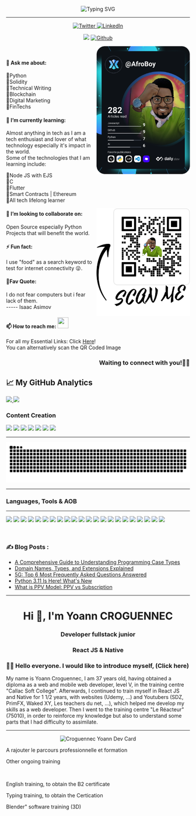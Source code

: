 <div align="center" >
  
![Typing SVG](https://readme-typing-svg.herokuapp.com?font=Fira+Code&weight=200&size=25&pause=3000&color=FFFFFF&center=true&width=500&lines=Hi+%F0%9F%91%8B%2C+Welcome+To+My+Little+World!)
<hr />
</div>

<div align="center" >
  <a href="https://twitter.com/AfroBoyUg" >
    <img
      src="https://img.shields.io/twitter/follow/AfroBoyUg?label=Twitter&logo=twitter&style=flat-square&color=1da1f2&logoColor=ffffff"
      alt="Twitter"
    />
    
  </a>
  <a href="https://www.linkedin.com/in/ronnie-linslay-atuhaire-116108bb/" >
    <img
      src="https://img.shields.io/static/v1?logo=linkedin&style=flat-square&color=0072b1&label=LinkedIn&message=%E2%98%86"
      alt="LinkedIn"
    />
  </a >

![](https://visitor-badge.laobi.icu/badge?page_id=Ronlin1.Ronlin1) 
[![Github](https://img.shields.io/github/followers/Ronlin1?label=Follow&style=social)](https://github.com/Ronlin1)
 
  <a href="https://app.daily.dev/AfroBoy" target="_blank" >
    <img
      width="256"
      align="right"
      src="https://github.com/Ronlin1/Ronlin1/blob/main/devcard.svg" width="400" alt="Ronnie Atuhaire's Dev Card"
    />
  </a>
</div>

<br />

####  💬 Ask me about:
🔸Python  <br>
🔸Solidity <br>
🔸Technical Writing <br>
🔸Blockchain <br>
🔸Digital Marketing<br>
🔸FinTechs  <br>

#### 🌱 I’m currently learning:
Almost anything in tech as I am a tech enthusiast and lover of what technology especially it's impact in the world.<br>
Some of the technologies that I am learning include:

🔸Node JS with EJS <br>
🔸C <br>
🔸Flutter <br>
🔸Smart Contracts | Ethereum <br>
🔸All tech lifelong learner <br>
<div align="left">
  <a href="https://app.daily.dev/AfroBoy" target="_blank">
    <img
      width="256"
      align="right"
      src="https://github.com/Ronlin1/Ronlin1/blob/main/connect.png" width="400" alt="Connect With Me"
    />
  </a>
</div>

#### 👯 I’m looking to collaborate on:
Open Source especially Python Projects that will benefit the world. <br>

#### ⚡ Fun fact:
I use "food" as a search keyword to test for internet connectivity 😜.

#### 📌Fav Quote:
I do not fear computers but i fear lack of them. <br>
----- Isaac Asimov

#### 📫 How to reach me: <img src="https://raw.githubusercontent.com/MartinHeinz/MartinHeinz/master/wave.gif" width="30px" height="30px" >
For all my Essential Links: Click [Here](https://linktr.ee/Atuhaire)!<br>
You can alternatively scan the QR Coded Image <br>

<h3 align="right">
Waiting to connect with you!🙇‍♂️
</h3>

## &#x1f4c8; My GitHub Analytics

<!--
[![Top Langs](https://github-readme-stats.vercel.app/api/top-langs/?username=Ronlin1&show_icons=true&hide=html,css&theme=radical)](https://github.com/anuraghazra/github-readme-stats)
[![Ronnie's GitHub stats](https://github-readme-stats.vercel.app/api?username=Ronlin1&show_icons=true&theme=merko&align='right')](https://github.com/anuraghazra/github-readme-stats)
-->

<p align="">
<a href="https://github.com/Ronlin1">
<img height="180em" src="https://github-readme-stats-eight-theta.vercel.app/api?username=Ronlin1&show_icons=true&theme=radical&include_all_commits=true&count_private=true"/>
<img height="180em" src="https://github-readme-stats-eight-theta.vercel.app/api/top-langs/?username=Ronlin1&layout=compact&langs_count=8&theme=merko"/>
</a>
</p>


###  Content Creation
<a href="https://blog.octachart.com"><img src="https://img.shields.io/badge/Blog-2962FF?style=for-the-badge&logo=hashnode&logoColor=white"></a>
<a href="https://www.youtube.com/channel/UC8gsxBsDvO5xN5ZCHRrUIxw/videos"><img src="https://img.shields.io/badge/youtube-543211?style=for-the-badge&logo=youtube&logoColor=red"></a>
<a href="https://twitter.com/intent/follow?screen_name=AfroBoyUg"><img src="https://img.shields.io/badge/Twitter-2962FF?style=for-the-badge&logo=twitter&logoColor=white"></a>
<a href="https://discord.gg/dQgJgZRV"><img src="https://img.shields.io/badge/discord-543211?style=for-the-badge&logo=discord&logoColor=green"></a>
<a href="https://octachart.com/"><img src="https://img.shields.io/badge/Visit Octachart-2962FF?style=for-the-badge&logo=website&logoColor=blue"></a>
<a href="https://twitter.com/UGTechGeeks"><img src="https://img.shields.io/badge/UG Tech Geeks Bot-543211?style=for-the-badge&logo=twitter&logoColor=black"></a>
<a href="https://bit.ly/3dupL7H"><img src="https://img.shields.io/badge/NFTs-2962FF?style=for-the-badge&logo=opensea&logoColor=white"></a>
<hr >

![Snake animation](https://raw.githubusercontent.com/Platane/snk/output/github-contribution-grid-snake-dark.svg)
<hr >

### Languages, Tools & AOB
<hr />
<p align="left"> 
  
  <img src="https://img.shields.io/badge/Python-234344?style=for-the-badge&logo=tailwind-css&logoColor=red">
  <img src="https://img.shields.io/badge/kotlin-403837?style=for-the-badge&logo=npm&logoColor=white">
  <img src="https://img.shields.io/badge/HTML5-E34F26?style=for-the-badge&logo=html5&logoColor=white">
  <img src="https://img.shields.io/badge/CSS3-1572B6?style=for-the-badge&logo=css3&logoColor=white">
  <img src="https://img.shields.io/badge/JavaScript-F7DF1E?style=for-the-badge&logo=javascript&logoColor=black">
  <img src="https://img.shields.io/badge/Markdown-000000?style=for-the-badge&logo=markdown&logoColor=white">
  <img src="https://img.shields.io/badge/Netlify-29C7B7?style=for-the-badge&logo=netlify&logoColor=white">
  <img src="https://img.shields.io/badge/Vercel-000000?style=for-the-badge&logo=vercel&logoColor=yellow">
  <img src="https://img.shields.io/badge/Git-FF58912?style=for-the-badge&logo=git&logoColor=white">
  <img src="https://img.shields.io/badge/npm-CB3837?style=for-the-badge&logo=npm&logoColor=white">
  <img src="https://img.shields.io/badge/scrum-C78765?style=for-the-badge&logo=scrum&logoColor=orange">
  <img src="https://img.shields.io/badge/solidity-BB3837?style=for-the-badge&logo=solidity&logoColor=black">
  <img src="https://img.shields.io/badge/Aws-F7DF1E?style=for-the-badge&logo=aws&logoColor=white">
  <img src="https://img.shields.io/badge/ethereum-2334AC?style=for-the-badge&logo=ethereum&logoColor=yellow">
  <img src="https://img.shields.io/badge/docker-CB3837?style=for-the-badge&logo=docker&logoColor=green">
  <img src="https://img.shields.io/badge/google-E34F26?style=for-the-badge&logo=google&logoColor=blue">
  <img src="https://img.shields.io/badge/heroku-AA4533?style=for-the-badge&logo=heroku&logoColor=yellow">
  <img src="https://img.shields.io/badge/flutter-A6C7B7?style=for-the-badge&logo=flutter&logoColor=red">
  <img src="https://img.shields.io/badge/vscode-11C7B7?style=for-the-badge&logo=vscode&logoColor=blue">
  <img src="https://img.shields.io/badge/pycharm-344121?style=for-the-badge&logo=pycharm&logoColor=green">
  <img src="https://img.shields.io/badge/openshot-A324C7?style=for-the-badge&logo=openshot&logoColor=white">
  <img src="https://img.shields.io/badge/Blockchain-7023AC?style=for-the-badge&logo=binance&logoColor=purple">

</p>
<br>

### :writing_hand: Blog Posts :
<!-- BLOG-POST-LIST:START -->
- [A Comprehensive Guide to Understanding Programming Case Types](https://blog.octachart.com/a-comprehensive-guide-to-understanding-programming-case-types)
- [Domain Names, Types, and Extensions Explained](https://blog.octachart.com/domain-names-types-and-extensions-explained)
- [5G: Top 6 Most Frequently Asked Questions Answered](https://blog.octachart.com/5g-top-6-most-frequently-asked-questions-answered)
- [Python 3.11 Is Here! What&#39;s New](https://blog.octachart.com/python-311-is-here-whats-new)
- [What is PPV Model: PPV vs Subscription](https://blog.octachart.com/what-is-ppv-model-ppv-vs-subscription)
<!-- BLOG-POST-LIST:END -->

<hr>

<!--
**Ronlin1/Ronlin1** is a ✨ _special_ ✨ repository because its `README.md` (this file) appears on your GitHub profile.

![Views](https://komarev.com/ghpvc/?username=Ronlin1) 
Here are some ideas to get you started:

- 🔭 I’m currently working on ...

- 🌱 I’m currently learning ...
- 👯 I’m looking to collaborate on ...
- 🤔 I’m looking for help with ...
- 💬 Ask me about ...
- 📫 How to reach me: ...
- 😄 Pronouns: ...
- ⚡ Fun fact: ...

ADD THIS LATER
<a href="https://twitter.com/FrancescoCiull4"><img src="https://cdn.worldvectorlogo.com/logos/twitter-6.svg" title="Twitter" alt="Twitter Account" width="40"/></a> 
&ensp;<a href="https://www.twitch.tv/francesco_ciulla"><img src="https://cdn.worldvectorlogo.com/logos/twitch-logo-2019.svg" title="Twitch" alt="Twitch Account" width="60"/></a> 
&ensp;<a href="https://www.youtube.com/c/FrancescoCiulla"><img src="https://cdn.worldvectorlogo.com/logos/youtube-icon.svg" title="YouTube" alt="YouTube Account" width="40"/></a>
&ensp;<a href="https://discord.com/invite/cRjhjFRRre"><img src="https://cdn.worldvectorlogo.com/logos/discord-6.svg" title="Discord" alt="Discord Community" width="40"/></a> 
&ensp;<a href="https://www.linkedin.com/in/francesco-ciulla-roma/"><img src="https://cdn.worldvectorlogo.com/logos/linkedin-icon-2.svg" title="Linkedin" alt="Linkedin Account" width="30"/></a> 
&ensp;<a href="https://www.instagram.com/francescociullaroma"><img src="https://cdn.worldvectorlogo.com/logos/instagram-5.svg" title="Instagram" alt="Instagram Account" width="30"/></a> 
&ensp;<a href="https://www.showwcase.com/francesco"><img src="https://github.com/FrancescoXX/FrancescoXX/blob/main/d1a35e06-ec86-4a7c-b0f0-b12684ce53c6.png" title="Showwcase" alt="Showwcase Account" width="30"/></a> 
&ensp;<a href="https://dev.to/francescoxx"><img src="https://github.com/FrancescoXX/FrancescoXX/blob/main/dev-black.png" title="DEV" alt="DEVto Blog" width="30"/></a>
&ensp;<a href="https://blog.francescociulla.com/"><img src="https://github.com/FrancescoXX/FrancescoXX/blob/main/CDyAuTy75.png" title="Hashnode" alt="Hashnode blog" width="30"/></a>
&ensp;<a href="https://github.com/FrancescoXX"><img src="https://github.com/FrancescoXX/FrancescoXX/blob/main/untitled-2_5.png" title="GitHub" alt="GitHub" width="30"/></a>
&ensp;<a href="https://app.daily.dev/Francesco"><img src="https://github.com/FrancescoXX/FrancescoXX/blob/main/App%20Icon%20-%20Black.png" title="daily.dev" alt="daily.devGitHub" width="30"/></a>
<br>


-->





<h1 align="center">Hi 👋, I'm Yoann CROGUENNEC</h1>
<h3 align="center">Developer fullstack junior</h3>
<h3 align="center">React JS & Native</h3>

 <summary><h3>👨‍💻 Hello everyone. I would like to introduce myself, (Click here)</h3></summary>
   
My name is Yoann Croguennec, I am 37 years old, having obtained a diploma as a web and mobile web developer, level V, in the training centre "Callac Soft College". Afterwards, I continued to train myself in React JS and Native for 1 1/2 years, with websites (Udemy, ...) and Youtubers (SDZ, PrimFX, Waked XY, Les teachers du net, ...), which helped me develop my skills as a web developer. Then I went to the training centre "Le Réacteur" (75010), in order to reinforce my knowledge but also to understand some parts that I had difficulty to assimilate.
</details> 

 ---
 
<p align="center"><img src="https://res.cloudinary.com/dky2vpnyr/image/upload/v1677455914/MyPortfolio/Card_CroguennecYoannGithub_bl1zko.svg" width="500" alt="Croguennec Yoann Dev Card"/></p>



A rajouter le parcours professionnelle et formation

<p>Other ongoing training</p><br />
<p>English training, to obtain the B2 certificate</p>
<p>Typing training, to obtain the Certication</p>
<p>Blender" software training (3D)</p>
